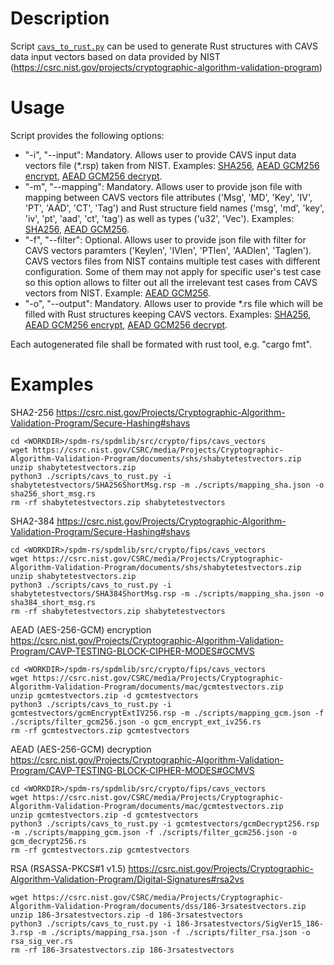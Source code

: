 # Description
Script [`cavs_to_rust.py`](cavs_to_rust.py) can be used to generate Rust structures with CAVS
data input vectors based on data provided by NIST (https://csrc.nist.gov/projects/cryptographic-algorithm-validation-program)

# Usage
Script provides the following options:

* "-i", "--input": Mandatory. Allows user to provide CAVS input data vectors file (*.rsp) taken from NIST. Examples: [SHA256](cavs_vectors_sha256.rsp), [AEAD GCM256 encrypt](cavs_vectors_gcm256_encrypt.rsp), [AEAD GCM256 decrypt](cavs_vectors_gcm256_decrypt.rsp).
* "-m", "--mapping": Mandatory. Allows user to provide json file with mapping between CAVS vectors file attributes ('Msg', 'MD', 'Key', 'IV', 'PT', 'AAD', 'CT', 'Tag') and Rust structure field names ('msg', 'md', 'key', 'iv', 'pt', 'aad', 'ct', 'tag') as well as types ('u32', 'Vec<u8>'). Examples: [SHA256](mapping_sha.json), [AEAD GCM256](mapping_gcm.json).
* "-f", "--filter": Optional. Allows user to provide json file with filter for CAVS vectors paramters ('Keylen', 'IVlen', 'PTlen', 'AADlen', 'Taglen'). CAVS vectors files from NIST contains multiple test cases with different configuration. Some of them may not apply for specific user's test case so this option allows to filter out all the irrelevant test cases from CAVS vectors from NIST. Example: [AEAD GCM256](filter_gcm256.json).
* "-o", "--output": Mandatory. Allows user to provide *.rs file which will be filled with Rust structures keeping CAVS vectors. Examples: [SHA256](../sha256.rs), [AEAD GCM256 encrypt](../gcm256_encrypt.rs), [AEAD GCM256 decrypt](../gcm256_decrypt.rs).

Each autogenerated file shall be formated with rust tool, e.g. "cargo fmt".

# Examples

SHA2-256
https://csrc.nist.gov/Projects/Cryptographic-Algorithm-Validation-Program/Secure-Hashing#shavs
```
cd <WORKDIR>/spdm-rs/spdmlib/src/crypto/fips/cavs_vectors
wget https://csrc.nist.gov/CSRC/media/Projects/Cryptographic-Algorithm-Validation-Program/documents/shs/shabytetestvectors.zip
unzip shabytetestvectors.zip
python3 ./scripts/cavs_to_rust.py -i shabytetestvectors/SHA256ShortMsg.rsp -m ./scripts/mapping_sha.json -o sha256_short_msg.rs
rm -rf shabytetestvectors.zip shabytetestvectors
```

SHA2-384
https://csrc.nist.gov/Projects/Cryptographic-Algorithm-Validation-Program/Secure-Hashing#shavs
```
cd <WORKDIR>/spdm-rs/spdmlib/src/crypto/fips/cavs_vectors
wget https://csrc.nist.gov/CSRC/media/Projects/Cryptographic-Algorithm-Validation-Program/documents/shs/shabytetestvectors.zip
unzip shabytetestvectors.zip
python3 ./scripts/cavs_to_rust.py -i shabytetestvectors/SHA384ShortMsg.rsp -m ./scripts/mapping_sha.json -o sha384_short_msg.rs
rm -rf shabytetestvectors.zip shabytetestvectors
```

AEAD (AES-256-GCM) encryption
https://csrc.nist.gov/Projects/Cryptographic-Algorithm-Validation-Program/CAVP-TESTING-BLOCK-CIPHER-MODES#GCMVS
```
cd <WORKDIR>/spdm-rs/spdmlib/src/crypto/fips/cavs_vectors
wget https://csrc.nist.gov/CSRC/media/Projects/Cryptographic-Algorithm-Validation-Program/documents/mac/gcmtestvectors.zip
unzip gcmtestvectors.zip -d gcmtestvectors
python3 ./scripts/cavs_to_rust.py -i gcmtestvectors/gcmEncryptExtIV256.rsp -m ./scripts/mapping_gcm.json -f ./scripts/filter_gcm256.json -o gcm_encrypt_ext_iv256.rs
rm -rf gcmtestvectors.zip gcmtestvectors
```

AEAD (AES-256-GCM) decryption
https://csrc.nist.gov/Projects/Cryptographic-Algorithm-Validation-Program/CAVP-TESTING-BLOCK-CIPHER-MODES#GCMVS
```
cd <WORKDIR>/spdm-rs/spdmlib/src/crypto/fips/cavs_vectors
wget https://csrc.nist.gov/CSRC/media/Projects/Cryptographic-Algorithm-Validation-Program/documents/mac/gcmtestvectors.zip
unzip gcmtestvectors.zip -d gcmtestvectors
python3 ./scripts/cavs_to_rust.py -i gcmtestvectors/gcmDecrypt256.rsp -m ./scripts/mapping_gcm.json -f ./scripts/filter_gcm256.json -o gcm_decrypt256.rs
rm -rf gcmtestvectors.zip gcmtestvectors
```

RSA (RSASSA-PKCS#1 v1.5)
https://csrc.nist.gov/Projects/Cryptographic-Algorithm-Validation-Program/Digital-Signatures#rsa2vs
```
wget https://csrc.nist.gov/CSRC/media/Projects/Cryptographic-Algorithm-Validation-Program/documents/dss/186-3rsatestvectors.zip
unzip 186-3rsatestvectors.zip -d 186-3rsatestvectors
python3 ./scripts/cavs_to_rust.py -i 186-3rsatestvectors/SigVer15_186-3.rsp -m ./scripts/mapping_rsa.json -f ./scripts/filter_rsa.json -o rsa_sig_ver.rs
rm -rf 186-3rsatestvectors.zip 186-3rsatestvectors
```
